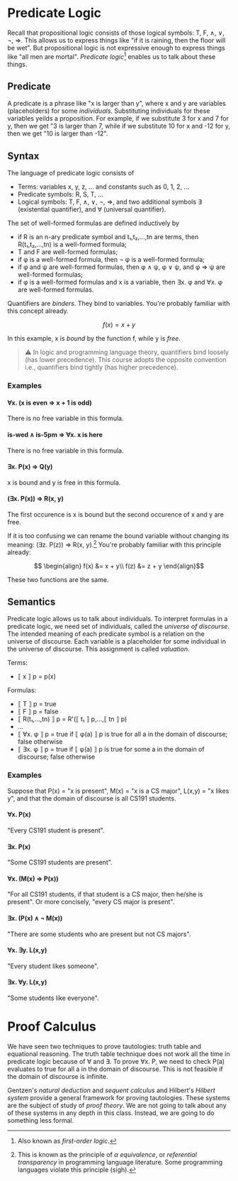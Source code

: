# Predicate Logic

Recall that propositional logic consists of those logical symbols: T, F, ∧, ∨, ¬, ⇒.
This allows us to express things like "if it is raining, then the floor will be wet".
But propositional logic is not expressive enough to express things like "all men are mortal".
*Predicate logic*[^1] enables us to talk about these things.

## Predicate

A predicate is a phrase like "x is larger than y", where x and y are variables (placeholders) for some *individuals*.
Substituting individuals for these variables yeilds a proposition.
For example, if we substitute 3 for x and 7 for y, then we get "3 is larger than 7, while if we substitute 10 for x and -12 for y, then we get "10 is larger than -12".

## Syntax

The language of predicate logic consists of
- Terms: variables x, y, z, ... and constants such as 0, 1, 2, ...
- Predicate symbols: R, S, T, ...
- Logical symbols: T, F, ∧, ∨, ¬, ⇒, and two additional symbols ∃ (existential quantifier), and ∀ (universal quantifier).

The set of well-formed formulas are defined inductively by
- if R is an n-ary predicate symbol and t₁,t₂,...,tn are terms, then R(t₁,t₂,...,tn) is a well-formed formula;
- T and F are well-formed formulas;
- if φ is a well-formed formula, then ¬ φ is a well-formed formula;
- if φ and ψ are well-formed formulas, then φ ∧ ψ, φ ∨ ψ, and φ ⇒ ψ are well-formed formulas;
- if φ is a well-formed formulas and x is a variable, then ∃x. φ and ∀x. φ are well-formed formulas.

Quantifiers are *binders*.
They bind to variables.
You're probably familiar with this concept already.

```math
  f(x) = x + y
```

In this example, x is *bound* by the function f, while y is *free*.

> :warning: In logic and programming language theory, quantifiers bind loosely (has lower precedence).
> This course adopts the opposite convention i.e., quantifiers bind tightly (has higher precedence).

### Examples

#### ∀x. (x is even ⇒ x + 1 is odd)

There is no free variable in this formula.

#### is-wed ∧ is-5pm ⇒ ∀x. x is here

There is no free variable in this formula.

#### ∃x. P(x) ⇒ Q(y)

x is bound and y is free in this formula.

#### (∃x. P(x)) ⇒ R(x, y)

The first occurence is x is bound but the second occurence of x and y are free.

If it is too confusing we can rename the bound variable without changing its meaning: (∃z. P(z)) ⇒ R(x, y).[^2]
You're probably familiar with this principle already:

```math
  \begin{align}
    f(x) &= x + y\\
    f(z) &= z + y
  \end{align}
```

These two functions are the same.

## Semantics

Predicate logic allows us to talk about individuals.
To interpret formulas in a predicate logic, we need set of individuals, called the *universe of discourse*.
The intended meaning of each predicate symbol is a relation on the universe of discourse.
Each variable is a placeholder for some individual in the universe of discourse.
This assignment is called *valuation*.

Terms:
- ⟦ x ⟧ p = p(x)

Formulas:
- ⟦ T ⟧ p = true
- ⟦ F ⟧ p = false
- ⟦ R(t₁,...,tn) ⟧ p = R'(⟦ t₁ ⟧ p,...,⟦ tn ⟧ p)
- ...
- ⟦ ∀x. φ ⟧ p = true if ⟦ φ(a) ⟧ p is true for all a in the domain of discourse; false otherwise
- ⟦ ∃x. φ ⟧ p = true if ⟦ φ(a) ⟧ p is true for some a in the domain of discourse; false otherwise

### Examples

Suppose that P(x) = "x is present", M(x) = "x is a CS major", L(x,y) = "x likes y", and that the domain of discourse is all CS191 students.

#### ∀x. P(x)

"Every CS191 student is present".

#### ∃x. P(x)

"Some CS191 students are present".

#### ∀x. (M(x) ⇒ P(x))

"For all CS191 students, if that student is a CS major, then he/she is present".
Or more concisely, "every CS major is present".

#### ∃x. (P(x) ∧ ¬ M(x))

"There are some students who are present but not CS majors".

#### ∀x. ∃y. L(x,y)

"Every student likes someone".

#### ∃x. ∀y. L(x,y)

"Some students like everyone".

# Proof Calculus

We have seen two techniques to prove tautologies: truth table and equational reasoning.
The truth table technique does not work all the time in predicate logic because of ∀ and ∃.
To prove ∀x. P, we need to check P(a) evaluates to true for all a in the domain of discourse.
This is not feasible if the domain of discourse is infinite.

Gentzen's *natural deduction* and *sequent calculus* and Hilbert's *Hilbert system* provide a general framework for proving tautologies.
These systems are the subject of study of *proof theory*.
We are not going to talk about any of these systems in any depth in this class.
Instead, we are going to do something less formal.

[^1]: Also known as *first-order logic*. 
[^2]: This is known as the principle of *α equivalence*, or *referential transparency* in programming language literature. Some programming languages violate this principle (sigh).
